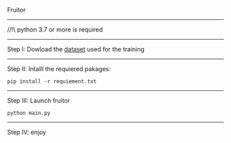 Fruitor
___

//!\ python 3.7 or more is required
___
Step I: Dowload the [dataset](https://drive.google.com/open?id=14SY_Vs68ERWqOO414fLekYoAL2JWMKhw) used for the training
___

Step II: Intalll the requiered pakages:

`pip install -r requiement.txt`

___

Step III: Launch fruitor

`python main.py`

___

Step IV: enjoy
